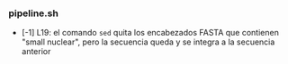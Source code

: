 ### pipeline.sh

- [-1] L19: el comando `sed` quita los encabezados FASTA que contienen "small
  nuclear", pero la secuencia queda y se integra a la secuencia anterior
